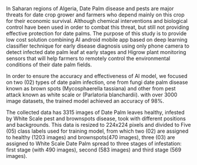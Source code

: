In Saharan regions of Algeria, Date Palm disease and pests are major threats for date crop grower and farmers who depend mainly on this crop for their economic survival. Although chemical interventions and biological control have been used in order to combat this threat, but still not providing effective protection for date palms. The purpose of this study is to provide low cost solution combining AI android mobile app based on deep learning classifier technique for early disease diagnosis using only phone camera to detect infected date palm leaf at early stages and Higrow plant monitoring sensors that will help farmers to remotely control the environmental conditions of their date palm fields.

In order to ensure the accuracy and effectiveness of AI model, we focused on two (02) types of date palm infection, one from fungi date palm disease known as brown spots (Mycosphaerella tassiana) and other from pest attack known as white scale or (Parlatoria blanchardii). with over 3000 image datasets, the trained model achieved an accuracy of 98%.

The collected data has 3315 images of Date Palm leaves healthy, infested by White Scale pest and brownspots disease, took with different positions and backgrounds. This data is resized to 224x224 pixels and divided to Five (05) class labels used for training model, from which two (02) are assigned to healthy (1203 images) and brownspots(470 images), three (03) are assigned to White Scale Date Palm spread to three stages of infestation: first stage (with 490 images), second (583 images) and third stage (569 images). 
